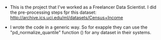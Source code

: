 * This is the project that I've worked as a Freelancer Data Scientist. I did the pre-processing steps fpr this dataset: http://archive.ics.uci.edu/ml/datasets/Census+Income

* I wrote the code in a generic way. So for exapple they can use the "pd_normalize_quantile" function () for any dataset in their systems.
 
